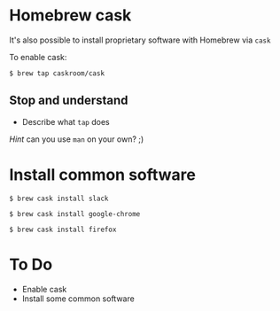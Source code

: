 # Homebrew cask

It's also possible to install proprietary software with Homebrew via `cask`

To enable cask:

`$ brew tap caskroom/cask`

## Stop and understand

* Describe what `tap` does

_Hint_ can you use `man` on your own? ;)

# Install common software

`$ brew cask install slack`

`$ brew cask install google-chrome`

`$ brew cask install firefox`

# To Do

* Enable cask
* Install some common software

